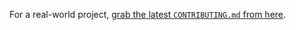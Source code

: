 For a real-world project, [grab the latest `CONTRIBUTING.md` from here](https://github.com/mhulse/gh-boiler).
